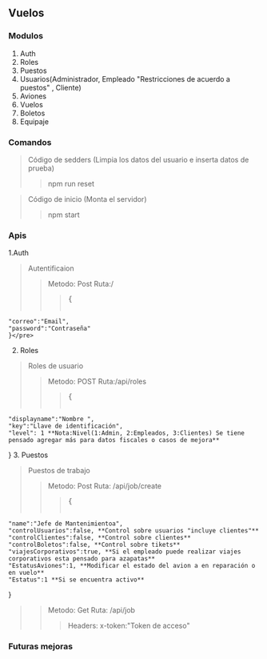 ## Vuelos

### Modulos
1. Auth
2. Roles
3. Puestos
4. Usuarios(Administrador, Empleado "Restricciones de acuerdo a puestos" , Cliente)
5. Aviones
6. Vuelos
7. Boletos
8. Equipaje

### Comandos
>Código de sedders (Limpia los datos del usuario e inserta datos de prueba)
>
>>npm run reset

>Código de inicio (Monta el servidor)
>
>>npm start

### Apis

1.Auth
>Autentificaion
>
>>Metodo: Post Ruta:/
>>
>>><pre>{
    "correo":"Email",
    "password":"Contraseña"
    }</pre>
2. Roles
>Roles de usuario
>
>>Metodo: POST Ruta:/api/roles
>>
>>><pre>{
    "displayname":"Nombre ",
    "key":"Llave de identificación",
    "level": 1 **Nota:Nivel(1:Admin, 2:Empleados, 3:Clientes) Se tiene pensado agregar más para datos fiscales o casos de mejora**
}</pre>
3. Puestos
>Puestos de trabajo
>
>>Metodo: Post Ruta: /api/job/create
>>
>>><pre>{
    "name":"Jefe de Mantenimientoa",
    "controlUsuarios":false, **Control sobre usuarios "incluye clientes"**
    "controlClientes":false, **Control sobre clientes**
    "controlBoletos":false, **Control sobre tikets**
    "viajesCorporativos":true, **Si el empleado puede realizar viajes corporativos esta pensado para azapatas**
    "EstatusAviones":1, **Modificar el estado del avion a en reparación o en vuelo**
    "Estatus":1 **Si se encuentra activo**
}</pre>
>>Metodo: Get Ruta: /api/job
>>
>>>Headers: x-token:"Token de acceso"

### Futuras mejoras

